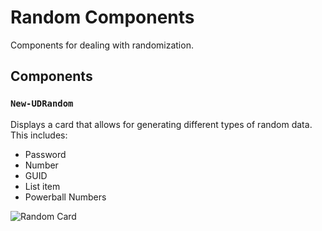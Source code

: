 # Random Components 

Components for dealing with randomization. 

## Components 

### `New-UDRandom`

Displays a card that allows for generating different types of random data. This includes:

- Password
- Number
- GUID
- List item
- Powerball Numbers

![Random Card](https://raw.githubusercontent.com/ironmansoftware/scripts/main/images/Misc/Random.Apps.png)
